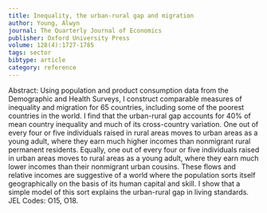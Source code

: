```yaml
---
title: Inequality, the urban-rural gap and migration
author: Young, Alwyn
journal: The Quarterly Journal of Economics
publisher: Oxford University Press
volume: 128(4):1727-1785
tags: sector
bibtype: article
category: reference
---
```

Abstract: Using population and product consumption data from the Demographic and Health Surveys, I construct comparable measures of inequality and migration for 65 countries, including some of the poorest countries in the world. I find that the urban-rural gap accounts for 40% of mean country inequality and much of its cross-country variation. One out of every four or five individuals raised in rural areas moves to urban areas as a young adult, where they earn much higher incomes than nonmigrant rural permanent residents. Equally, one out of every four or five individuals raised in urban areas moves to rural areas as a young adult, where they earn much lower incomes than their nonmigrant urban cousins. These flows and relative incomes are suggestive of a world where the population sorts itself geographically on the basis of its human capital and skill. I show that a simple model of this sort explains the urban-rural gap in living standards. JEL Codes: O15, O18.

